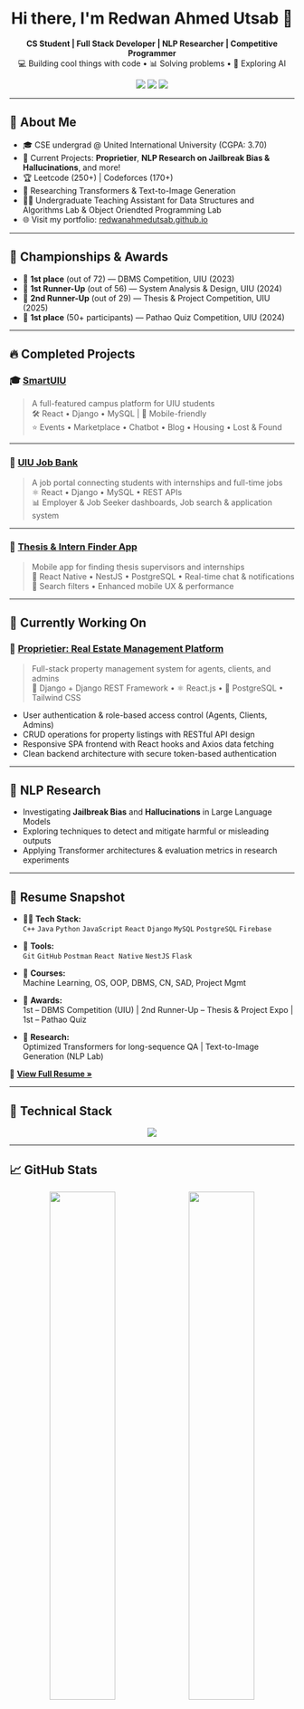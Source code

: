 <h1 align="center">Hi there, I'm Redwan Ahmed Utsab 👋</h1>

<p align="center">
  <b>CS Student | Full Stack Developer | NLP Researcher | Competitive Programmer</b><br>
  💻 Building cool things with code • 📊 Solving problems • 🧠 Exploring AI
</p>

<p align="center">
  <a href="https://redwanahmedutsab.github.io" target="_blank"><img src="https://img.shields.io/badge/Portfolio-%23FF5722?style=for-the-badge&logo=Firefox&logoColor=white"/></a>
  <a href="https://www.linkedin.com/in/redwanahmedutsab" target="_blank"><img src="https://img.shields.io/badge/LinkedIn-%230077B5?style=for-the-badge&logo=linkedin&logoColor=white"/></a>
  <a href="mailto:redwanutsab@gmail.com"><img src="https://img.shields.io/badge/Email-D14836?style=for-the-badge&logo=gmail&logoColor=white"/></a>
</p>

---

## 🚀 About Me

- 🎓 CSE undergrad @ United International University (CGPA: 3.70)  
- 🔭 Current Projects: **Proprietier**, **NLP Research on Jailbreak Bias & Hallucinations**, and more!  
- 🏆 Leetcode (250+) | Codeforces (170+)
- 🧪 Researching Transformers & Text-to-Image Generation
- 🧑‍🏫 Undergraduate Teaching Assistant for Data Structures and Algorithms Lab & Object Oriendted Programming Lab  
- 🌐 Visit my portfolio: [redwanahmedutsab.github.io](https://redwanahmedutsab.github.io)

---

## 🏅 Championships & Awards

- 🥇 **1st place** (out of 72) — DBMS Competition, UIU (2023)  
- 🥈 **1st Runner-Up** (out of 56) — System Analysis & Design, UIU (2024)  
- 🥉 **2nd Runner-Up** (out of 29) — Thesis & Project Competition, UIU (2025)  
- 🥇 **1st place** (50+ participants) — Pathao Quiz Competition, UIU (2024)

---

## 🔥 Completed Projects

### 🎓 [SmartUIU](https://github.com/redwanahmedutsab/smartuiu)  
> A full-featured campus platform for UIU students  
🛠 React • Django • MySQL | 📱 Mobile-friendly  
⭐ Events • Marketplace • Chatbot • Blog • Housing • Lost & Found

---

### 💼 [UIU Job Bank](https://github.com/redwanahmedutsab/uiu-job-bank)  
> A job portal connecting students with internships and full-time jobs  
⚛️ React • Django • MySQL • REST APIs  
📊 Employer & Job Seeker dashboards, Job search & application system

---

### 📱 [Thesis & Intern Finder App](https://github.com/redwanahmedutsab/thesis-intern-finder)  
> Mobile app for finding thesis supervisors and internships  
📱 React Native • NestJS • PostgreSQL • Real-time chat & notifications  
🔎 Search filters • Enhanced mobile UX & performance

---

## 🏡 Currently Working On

### 🏡 [Proprietier: Real Estate Management Platform](https://github.com/redwanahmedutsab/proprietier)  
> Full-stack property management system for agents, clients, and admins  
🐍 Django + Django REST Framework • ⚛️ React.js • 🐘 PostgreSQL • Tailwind CSS

- User authentication & role-based access control (Agents, Clients, Admins)  
- CRUD operations for property listings with RESTful API design  
- Responsive SPA frontend with React hooks and Axios data fetching  
- Clean backend architecture with secure token-based authentication  

---

## 🧠 NLP Research

- Investigating **Jailbreak Bias** and **Hallucinations** in Large Language Models  
- Exploring techniques to detect and mitigate harmful or misleading outputs  
- Applying Transformer architectures & evaluation metrics in research experiments  

---

## 💼 Resume Snapshot

- 👨‍💻 **Tech Stack:**  
  `C++` `Java` `Python` `JavaScript` `React` `Django` `MySQL` `PostgreSQL` `Firebase`

- 🔗 **Tools:**  
  `Git` `GitHub` `Postman` `React Native` `NestJS` `Flask`

- 🧠 **Courses:**  
  Machine Learning, OS, OOP, DBMS, CN, SAD, Project Mgmt

- 🏅 **Awards:**  
  1st – DBMS Competition (UIU) | 2nd Runner-Up – Thesis & Project Expo | 1st – Pathao Quiz

- 🔬 **Research:**  
  Optimized Transformers for long-sequence QA | Text-to-Image Generation (NLP Lab)

📄 **[View Full Resume »](https://redwanahmedutsab.github.io)**

---

## 🧠 Technical Stack

<p align="center">
  <img src="https://skillicons.dev/icons?i=cpp,java,python,js,react,django,mysql,postgres,firebase,git" />
</p>

---

## 📈 GitHub Stats

<p align="center">
  <img src="https://github-readme-stats.vercel.app/api?username=redwanahmedutsab&show_icons=true&theme=radical" width="48%"/>
  <img src="https://github-readme-stats.vercel.app/api/top-langs/?username=redwanahmedutsab&layout=compact&theme=radical" width="48%"/>
</p>

---

## 🌐 Online Profiles

- 🔗 [Portfolio Website](https://redwanahmedutsab.github.io)  
- 👨‍💼 [LinkedIn](https://linkedin.com/in/redwanahmedutsab)  
- 💡 [LeetCode](https://leetcode.com/redwanahmedutsab)  
- 🎯 [Codeforces](https://codeforces.com/profile/redwanahmedutsab)  
- 🐙 [GitHub](https://github.com/redwanahmedutsab)  

---

## 🙌 Let's Connect

Got an opportunity, idea, or want to collaborate?

📬 **redwanutsab@gmail.com**  
📱 +8801789160352  

---

⭐ *Thanks for visiting my GitHub! Let’s keep learning and building together.* 💻🔥

